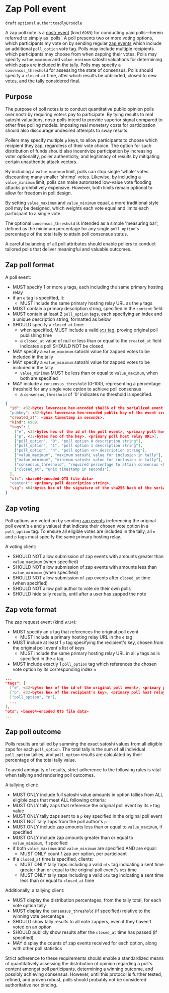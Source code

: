 # Zap Poll event

`draft` `optional` `author:toadlyBroodle`

A zap poll note is a [nostr event](01.md) (kind `6969`) for conducting paid polls—herein referred to simply as 'polls'. A poll presents two or more voting options, which participants my vote on by sending regular [zap events](57.md) which include an additional `poll_option` vote tag. Polls may include multiple recipients which participants may choose from when zapping their votes. Polls may specify `value_maximum` and `value_minimum` satoshi valuations for determining which zaps are included in the tally. Polls may specify a `consensus_threshold` for assessing the state of consensus. Polls should specify a `closed_at` time, after which results be unblinded, closed to new votes, and the tally considered final.

## Purpose

The purpose of poll notes is to conduct quantitative public opinion polls over nostr by requiring voters pay to participate. By tying results to real satoshi valuations, nostr polls intend to provide superior signal compared to other free polling models. Imposing real monetary costs for participation should also discourage undesired attempts to sway results.

Pollers may specify multiple `p` keys, to allow participants to choose which recipient they zap, regardless of their vote choice. The option for such distribution of funds should also incentivize participation by increasing voter optionality, poller authenticity, and legitimacy of results by mitigating certain unauthentic attack vectors.

By including a `value_maximum` limit, polls can stop single 'whale' votes discounting many smaller 'shrimp' votes. Likewise, by including a `value_minimum` limit, polls can make automated low-value vote flooding attacks prohibitively expensive. However, both limits remain optional to allow for freedom in poll design.

By setting `value_maximum` and `value_minimum` equal, a more traditional style poll may be designed, which weights each vote equal and limits each participant to a single vote.

The optional `consensus_threshold` is intended as a simple 'measuring bar', defined as the minimum percentage for any single `poll_option`'s percentage of the total tally to attain poll consensus status.

A careful balancing of all poll attributes should enable pollers to conduct tailored polls that deliver meaningful and valuable outcomes.

## Zap poll format

A poll event:
* MUST specify 1 or more `p` tags, each including the same primary hosting relay
* if an `e` tag is specified, it:
  * MUST include the same primary hosting relay URL as the `p` tags
* MUST contain a primary description string, specified in the `content` field
* MUST contain at least 2 `poll_option` tags, each specifying an index and a unique description string, formatted as below
* SHOULD specify a `closed_at` time:
  * when specified, MUST include a valid [`ots` tag](03.md), proving original poll publishing time
  * a `closed_at` value of null or less than or equal to the `created_at` field indicates a poll SHOULD NOT be closed.
* MAY specify a `value_maximum` satoshi value for zapped votes to be included in the tally
* MAY specify a `value_minimum` satoshi value for zapped votes to be included in the tally
  * `value_minimum` MUST be less than or equal to `value_maximum`, when both are specified
* MAY include a `consensus_threshold` (0-100), representing a percentage threshold for any single vote option to achieve poll consensus
  * a `consensus_threshold` of '0' indicates no threshold is specified.

```json
{
  "id": <32-bytes lowercase hex-encoded sha256 of the serialized event data>
  "pubkey": <32-bytes lowercase hex-encoded public key of the event creator>,
  "created_at": <unix timestamp in seconds>,
  "kind": 6969,
  "tags": [
    ["e", <32-bytes hex of the id of the poll event>, <primary poll host relay URL>],
    ["p", <32-bytes hex of the key>, <primary poll host relay URL>],
    ["poll_option", "0", "poll option 0 description string"],
    ["poll_option", "1", "poll option 1 description string"],
    ["poll_option", "n", "poll option <n> description string"],
    ["value_maximum", "maximum satoshi value for inclusion in tally"],
    ["value_minimum", "minimum satoshi value for inclusion in tally"],
    ["consensus_threshold", "required percentage to attain consensus <0..100>"],
    ["closed_at", "unix timestamp in seconds"],
  ],
  "ots": <base64-encoded OTS file data>
  "content": <primary poll description string>,
  "sig": <64-bytes hex of the signature of the sha256 hash of the serialized event data, which is the same as the "id" field>
}
```

## Zap voting

Poll options are voted on by sending [zap events](57.md) (referencing the original poll event's `e` and `p` values) that indicate their chosen vote option in a `poll_option` tag. To ensure all eligible votes are included in the tally, all `e` and `p` tags must specify the same primary hosting relay.

A voting client:
* SHOULD NOT allow submission of zap events with amounts greater than `value_maximum` (when specified)
* SHOULD NOT allow submission of zap events with amounts less than `value_minimum` (when specified) 
* SHOULD NOT allow submission of zap events after `closed_at` time (when specified)
* SHOULD NOT allow poll author to vote on their own polls
* SHOULD hide tally results, until after a user has zapped the note

## Zap vote format

The zap request event (kind `9734`): 
* MUST specify an `e` tag that references the original poll event
  * MUST include a primary hosting relay URL in the `e` tag
* MUST include at least 1 `p` tag specifying the recipient's key, chosen from the original poll event's list of keys 
  * MUST include the same primary hosting relay URL in all `p` tags as is specified in the `e` tag
* MUST include exactly 1 `poll_option` tag which references the chosen vote option by its corresponding index `n`

```json
...
"tags": [
  ["e", <32-bytes hex of the id of the original poll event>, <primary poll host relay URL>],
  ["p", <32-bytes hex of the recipient's key>, <primary poll host relay URL>],
  ["poll_option", "n"],
  ...
],
"ots": <base64-encoded OTS file data>
...
```

## Zap poll outcome

Polls results are tallied by summing the exact satoshi values from all eligible zaps for each `poll_option`. The total tally is the sum of all individual `poll_option` tallies, and `poll_option` results are calculated by their percentage of the total tally value. 

To avoid ambiguity of results, strict adherence to the following rules is vital when tallying and rendering poll outcomes.

A tallying client:
* MUST ONLY include full satoshi value amounts in option tallies from ALL eligible zaps that meet ALL following criteria: 
* MUST ONLY tally zaps that reference the original poll event by its `e` tag value
* MUST ONLY tally zaps sent to a `p` key specified in the original poll event
* MUST NOT tally zaps from the poll author's `p`
* MUST ONLY include zap amounts less than or equal to `value_maximum`, if specified
* MUST ONLY include zap amounts greater than or equal to `value_minimum`, if specified
* if both `value_maximum` and `value_minimum` are specified AND are equal:
  * MUST ONLY count 1 zap per option, per participant
* if a `closed_at` time is specified, clients:
  * MUST ONLY tally zaps including a valid `ots` tag indicating a sent time greater than or equal to the original poll event's `ots` time  
  * MUST ONLY tally zaps including a valid `ots` tag indicating a sent time less than or equal to `closed_at` time

Additionally, a tallying client:
* MUST display the distribution percentages, from the tally total, for each vote option tally
* MUST display the `consensus_threshold` (if specified) relative to the winning vote percentage
* SHOULD show tally results to all note zappers, even if they haven't voted on an option
* SHOULD publicly show results after the `closed_at` time has passed (if specified)
* MAY display the counts of zap events received for each option, along with other poll statistics

Strict adherence to these requirements should enable a standardized means of quantitatively assessing the distribution of opinion regarding a poll's content amongst poll participants, determining a winning outcome, and possibly achieving consensus. However, until this protocol is further tested, refined, and proven robust, polls should probably not be considered authoritative nor binding.
